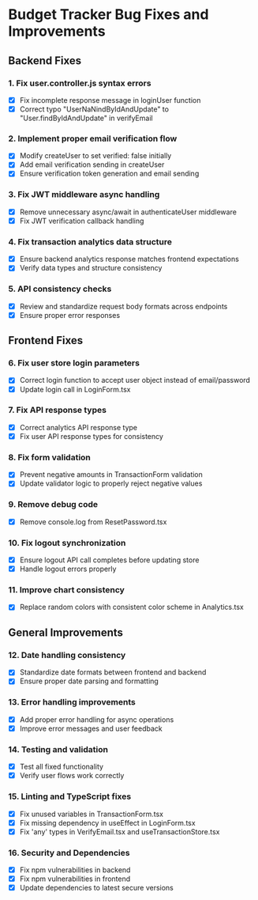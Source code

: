 # Budget Tracker Bug Fixes and Improvements

## Backend Fixes

### 1. Fix user.controller.js syntax errors
- [x] Fix incomplete response message in loginUser function
- [x] Correct typo "UserNaNindByIdAndUpdate" to "User.findByIdAndUpdate" in verifyEmail

### 2. Implement proper email verification flow
- [x] Modify createUser to set verified: false initially
- [x] Add email verification sending in createUser
- [x] Ensure verification token generation and email sending

### 3. Fix JWT middleware async handling
- [x] Remove unnecessary async/await in authenticateUser middleware
- [x] Fix JWT verification callback handling

### 4. Fix transaction analytics data structure
- [x] Ensure backend analytics response matches frontend expectations
- [x] Verify data types and structure consistency

### 5. API consistency checks
- [x] Review and standardize request body formats across endpoints
- [x] Ensure proper error responses

## Frontend Fixes

### 6. Fix user store login parameters
- [x] Correct login function to accept user object instead of email/password
- [x] Update login call in LoginForm.tsx

### 7. Fix API response types
- [x] Correct analytics API response type
- [x] Fix user API response types for consistency

### 8. Fix form validation
- [x] Prevent negative amounts in TransactionForm validation
- [x] Update validator logic to properly reject negative values

### 9. Remove debug code
- [x] Remove console.log from ResetPassword.tsx

### 10. Fix logout synchronization
- [x] Ensure logout API call completes before updating store
- [x] Handle logout errors properly

### 11. Improve chart consistency
- [x] Replace random colors with consistent color scheme in Analytics.tsx

## General Improvements

### 12. Date handling consistency
- [x] Standardize date formats between frontend and backend
- [x] Ensure proper date parsing and formatting

### 13. Error handling improvements
- [x] Add proper error handling for async operations
- [x] Improve error messages and user feedback

### 14. Testing and validation
- [x] Test all fixed functionality
- [x] Verify user flows work correctly

### 15. Linting and TypeScript fixes
- [x] Fix unused variables in TransactionForm.tsx
- [x] Fix missing dependency in useEffect in LoginForm.tsx
- [x] Fix 'any' types in VerifyEmail.tsx and useTransactionStore.tsx

### 16. Security and Dependencies
- [x] Fix npm vulnerabilities in backend
- [x] Fix npm vulnerabilities in frontend
- [x] Update dependencies to latest secure versions
